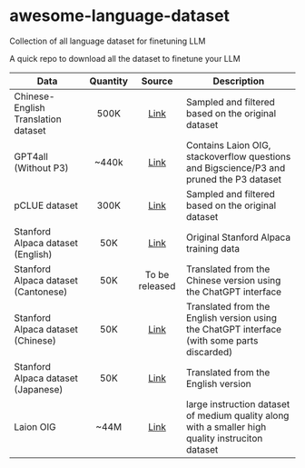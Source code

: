 # awesome-language-dataset
Collection of all language dataset for finetuning LLM

A quick repo to download all the dataset to finetune your LLM


| Data                  | Quantity |                             Source                             | Description                                                    |
| ---------------------- | :--: | :----------------------------------------------------------: | ------------------------------------------------------- |
| Chinese- English Translation dataset    | 500K | [Link](https://github.com/brightmart/nlp_chinese_corpus#5翻译语料translation2019zh) | 	Sampled and filtered based on the original dataset                 |
| GPT4all (Without P3) | ~440k |       [Link](https://huggingface.co/datasets/nomic-ai/gpt4all_prompt_generations)                    | Contains Laion OIG, stackoverflow questions and Bigscience/P3 and pruned the P3 dataset     |
| pCLUE dataset            | 300K |        [Link](https://github.com/CLUEbenchmark/pCLUE)        | Sampled and filtered based on the original dataset               |
| Stanford Alpaca dataset (English) | 50K  |     [Link](https://github.com/tatsu-lab/stanford_alpaca)     | Original Stanford Alpaca training data        |
| Stanford Alpaca dataset (Cantonese) | 50K  |    To be released  | Translated from the Chinese version using the ChatGPT interface  |
| Stanford Alpaca dataset (Chinese) | 50K  |                 [Link](https://github.com/ymcui/Chinese-LLaMA-Alpaca/blob/main/data/alpaca_data_zh_51k.json)     | Translated from the English version using the ChatGPT interface (with some parts discarded) |
| Stanford Alpaca dataset (Japanese) | 50K  |                 [Link](https://github.com/masa3141/japanese-alpaca-lora/tree/main/data)     | Translated from the English version  |
| Laion OIG | ~44M  |       [Link](https://huggingface.co/datasets/laion/OIG )                    |  large instruction dataset of medium quality along with a smaller high quality instruciton dataset        |
